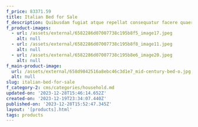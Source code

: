 ```yaml
---
f_price: 83371.59
title: Italian Bed for Sale
f_description: Quibusdam fugiat atque repellat consequatur facere quaerat nos
f_product-images:
  - url: /assets/external/6582286d07007738c195b8f5_image17.jpeg
    alt: null
  - url: /assets/external/6582286d07007738c195b8f8_image11.jpeg
    alt: null
  - url: /assets/external/6582286d07007738c195b8e6_image20.jpeg
    alt: null
f_main-product-image:
  url: /assets/external/658d9842516a8ebc46c3d1e7_mid-century-bed-o.jpg
  alt: null
slug: italian-bed-for-sale
f_category-2: cms/categories/household.md
updated-on: '2023-12-28T15:46:14.652Z'
created-on: '2023-12-19T23:34:07.440Z'
published-on: '2023-12-28T15:52:47.345Z'
layout: '[products].html'
tags: products
---
```



